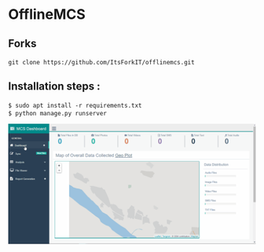 # OfflineMCS

## Forks

```
git clone https://github.com/ItsForkIT/offlinemcs.git

```

## Installation steps :
```
$ sudo apt install -r requirements.txt
$ python manage.py runserver

```
![Installation steps](img/offlineMCS.gif)

